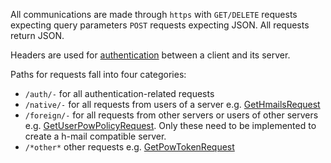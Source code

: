 All communications are made through `https` with `GET/DELETE` requests expecting query parameters `POST` requests expecting JSON. All requests return JSON.

Headers are used for [authentication](Authentication%20Flow.md) between a client and its server.

Paths for requests fall into four categories:
- `/auth/-` for all authentication-related requests
- `/native/-` for all requests from users of a server e.g. [GetHmailsRequest](../generated/routes/native/get_hmails/GetHmailsRequest.md)
- `/foreign/-` for all requests from other servers or users of other servers e.g. [GetUserPowPolicyRequest](../generated/routes/foreign/get_user_pow_policy/GetUserPowPolicyRequest.md). Only these need to be implemented to create a h-mail compatible server.
- `/*other*` other requests e.g. [GetPowTokenRequest](../generated/routes/foreign/get_pow_token/GetPowTokenRequest.md)
